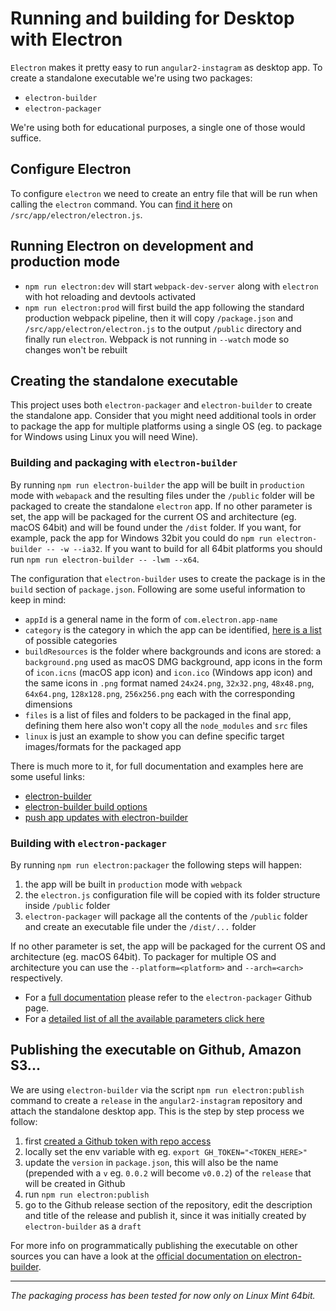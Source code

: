 # Running and building for Desktop with Electron
`Electron` makes it pretty easy to run `angular2-instagram` as desktop app. To create a standalone executable we're using two packages:

* `electron-builder`
* `electron-packager`

We're using both for educational purposes, a single one of those would suffice.

## Configure Electron
To configure `electron` we need to create an entry file that will be run when calling the `electron` command. You can [find it here]() on `/src/app/electron/electron.js`.

## Running Electron on development and production mode
* `npm run electron:dev` will start `webpack-dev-server` along with `electron` with hot reloading and devtools activated
* `npm run electron:prod` will first build the app following the standard production webpack pipeline, then it will copy `/package.json` and `/src/app/electron/electron.js` to the output `/public` directory and finally run `electron`. Webpack is not running in `--watch` mode so changes won't be rebuilt

## Creating the standalone executable
This project uses both `electron-packager` and `electron-builder` to create the standalone app. Consider that you might need additional tools in order to package the app for multiple platforms using a single OS (eg. to package for Windows using Linux you will need Wine).

### Building and packaging with `electron-builder`
By running `npm run electron-builder` the app will be built in `production` mode with `webapack` and the resulting files under the `/public` folder will be packaged to create the standalone `electron` app. If no other parameter is set, the app will be packaged for the current OS and architecture (eg. macOS 64bit) and will be found under the `/dist` folder.
If you want, for example, pack the app for Windows 32bit you could do `npm run electron-builder -- -w --ia32`. If you want to build for all 64bit platforms you should run `npm run electron-builder -- -lwm --x64`.

The configuration that `electron-builder` uses to create the package is in the `build` section of `package.json`.
Following are some useful information to keep in mind:
* `appId` is a general name in the form of `com.electron.app-name`
* `category` is the category in which the app can be identified, [here is a list](https://developer.apple.com/library/content/documentation/General/Reference/InfoPlistKeyReference/Articles/LaunchServicesKeys.html#//apple_ref/doc/uid/TP40009250-SW8) of possible categories
* `buildResources` is the folder where backgrounds and icons are stored: a `background.png` used as macOS DMG background, app icons in the form of `icon.icns` (macOS app icon) and `icon.ico` (Windows app icon) and the same icons in `.png` format named `24x24.png`, `32x32.png`, `48x48.png`, `64x64.png`, `128x128.png`, `256x256.png` each with the corresponding dimensions
* `files` is a list of files and folders to be packaged in the final app, defining them here also won't copy all the `node_modules` and `src` files
* `linux` is just an example to show you can define specific target images/formats for the packaged app

There is much more to it, for full documentation and examples here are some useful links:
* [electron-builder](https://github.com/electron-userland/electron-builder)
* [electron-builder build options](https://github.com/electron-userland/electron-builder/wiki/Options)
* [push app updates with electron-builder](https://github.com/electron-userland/electron-builder/wiki/Auto-Update)

### Building with `electron-packager`
By running `npm run electron:packager` the following steps will happen:
1. the app will be built in `production` mode with `webpack`
2. the `electron.js` configuration file will be copied with its folder structure inside `/public` folder
3. `electron-packager` will package all the contents of the `/public` folder and create an executable file under the `/dist/...` folder

If no other parameter is set, the app will be packaged for the current OS and architecture (eg. macOS 64bit). To packager for multiple OS and architecture you can use the `--platform=<platform>` and `--arch=<arch>` respectively.

* For a [full documentation](https://github.com/electron-userland/electron-packager) please refer to the `electron-packager` Github page.
* For a [detailed list of all the available parameters click here](https://github.com/electron-userland/electron-packager/blob/master/usage.txt)

## Publishing the executable on Github, Amazon S3...
We are using `electron-builder` via the script `npm run electron:publish` command to create a `release` in the `angular2-instagram` repository and attach the standalone desktop app.
This is the step by step process we follow:
1. first [created a Github token with repo access](https://github.com/settings/tokens/new)
2. locally set the env variable with eg. `export GH_TOKEN="<TOKEN_HERE>"`
3. update the `version` in `package.json`, this will also be the name (prepended with a `v` eg. `0.0.2` will become `v0.0.2`) of the `release` that will be created in Github
4. run `npm run electron:publish`
5. go to the Github release section of the repository, edit the description and title of the release and publish it, since it was initially created by `electron-builder` as a `draft`

For more info on programmatically publishing the executable on other sources you can have a look at the [official documentation on electron-builder](https://github.com/electron-userland/electron-builder/wiki/Publishing-Artifacts).

----------

*The packaging process has been tested for now only on Linux Mint 64bit.*